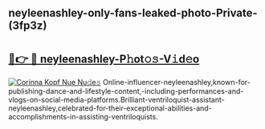 ## neyleenashley-only-fans​-leaked-photo​-Private-(3fp3z)


# <h2><a href="https://mediaupload.pro?title=neyleenashley&ref=git">🔗👉 🔴 neyleenashley-P𝚑ot𝚘𝚜-V𝚒d𝚎o</a></h2>

[![Corinna Kopf Nue Nu𝚍e𝚜](https://i.imgur.com/0qMVB7G.gif)](https://mediaupload.pro?title=neyleenashley&ref=git)
Online-influencer-neyleenashley,known-for-publishing-dance-and-lifestyle-content,-including-performances-and-vlogs-on-social-media-platforms.Brilliant-ventriloquist-assistant-neyleenashley,celebrated-for-their-exceptional-abilities-and-accomplishments-in-assisting-ventriloquists.  